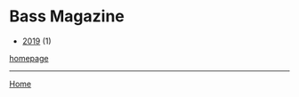 # Bass Magazine

  * [2019](./bass-magazine-2019.md) (1)

[homepage](https://bassmagazine.com/)

----

[Home](../index.md)
